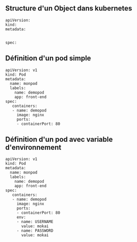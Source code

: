 
## Structure d'un Object dans kubernetes


```
apiVersion:
kind:
metadata:


spec:
```

## Définition d'un pod simple

```
apiVersion: v1
kind: Pod
metadata:
  name: monpod
  labels:
    name: demopod
    app: front-end
spec:
   containers:
   - name: demopod
     image: nginx
     ports:
     - containerPort: 80
```

##  Définition d'un pod avec variable d'environnement

```
apiVersion: v1
kind: Pod
metadata:
  name: monpod
  labels:
    name: demopod
    app: front-end
spec:
   containers:
   - name: demopod
     image: nginx
     ports:
     - containerPort: 80
     env:
     - name: USERNAME
       value: mokai
     - name: PASSWORD
       value: mokai
```




